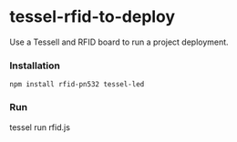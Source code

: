 # tessel-rfid-to-deploy
Use a Tessell and RFID board to run a project deployment.

### Installation
    
    npm install rfid-pn532 tessel-led


### Run
   
   tessel run rfid.js
   
